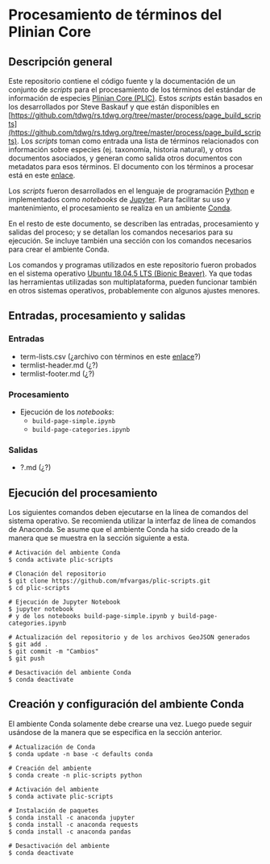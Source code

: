 # Procesamiento de términos del Plinian Core
## Descripción general
Este repositorio contiene el código fuente y la documentación de un conjunto de *scripts* para el procesamiento de los términos del estándar de información de especies [Plinian Core (PLIC)](https://github.com/tdwg/PlinianCore). Estos *scripts* están basados en los desarrollados por Steve Baskauf y que están disponibles en [https://github.com/tdwg/rs.tdwg.org/tree/master/process/page_build_scripts](https://github.com/tdwg/rs.tdwg.org/tree/master/process/page_build_scripts). Los *scripts* toman como entrada una lista de términos relacionados con información sobre especies (ej. taxonomía, historia natural), y otros documentos asociados, y generan como salida otros documentos con metadatos para esos términos. El documento con los términos a procesar está en este [enlace](https://docs.google.com/spreadsheets/d/1PdZbctIzZQet3gGXsWUWIoKwgUyzSdkUaApIXImjboE/edit#gid=0).

Los *scripts* fueron desarrollados en el lenguaje de programación [Python](https://www.python.org/) e implementados como *notebooks* de [Jupyter](https://jupyter.org/). Para facilitar su uso y mantenimiento, el procesamiento se realiza en un ambiente [Conda](https://docs.conda.io/).

En el resto de este documento, se describen las entradas, procesamiento y salidas del proceso; y se detallan los comandos necesarios para su ejecución. Se incluye también una sección con los comandos necesarios para crear el ambiente Conda.

Los comandos y programas utilizados en este repositorio fueron probados en el sistema operativo [Ubuntu 18.04.5 LTS (Bionic Beaver)](https://releases.ubuntu.com/18.04/). Ya que todas las herramientas utilizadas son multiplataforma, pueden funcionar también en otros sistemas operativos, probablemente con algunos ajustes menores.

## Entradas, procesamiento y salidas
### Entradas
- term-lists.csv (¿archivo con términos en este [enlace](https://docs.google.com/spreadsheets/d/1PdZbctIzZQet3gGXsWUWIoKwgUyzSdkUaApIXImjboE/edit#gid=0)?)
- termlist-header.md (¿?)
- termlist-footer.md (¿?)

### Procesamiento
- Ejecución de los *notebooks*:
    - ```build-page-simple.ipynb```
    - ```build-page-categories.ipynb```

### Salidas
- ?.md (¿?)


## Ejecución del procesamiento
Los siguientes comandos deben ejecutarse en la línea de comandos del sistema operativo. Se recomienda utilizar la interfaz de línea de comandos de Anaconda. Se asume que el ambiente Conda ha sido creado de la manera que se muestra en la sección siguiente a esta.
```shell
# Activación del ambiente Conda
$ conda activate plic-scripts

# Clonación del repositorio
$ git clone https://github.com/mfvargas/plic-scripts.git
$ cd plic-scripts

# Ejecución de Jupyter Notebook
$ jupyter notebook
# y de los notebooks build-page-simple.ipynb y build-page-categories.ipynb

# Actualización del repositorio y de los archivos GeoJSON generados
$ git add .
$ git commit -m "Cambios"
$ git push

# Desactivación del ambiente Conda
$ conda deactivate
```

## Creación y configuración del ambiente Conda
El ambiente Conda solamente debe crearse una vez. Luego puede seguir usándose de la manera que se especifica en la sección anterior.
```shell
# Actualización de Conda
$ conda update -n base -c defaults conda

# Creación del ambiente
$ conda create -n plic-scripts python

# Activación del ambiente
$ conda activate plic-scripts

# Instalación de paquetes
$ conda install -c anaconda jupyter
$ conda install -c anaconda requests
$ conda install -c anaconda pandas

# Desactivación del ambiente
$ conda deactivate
```
